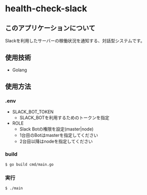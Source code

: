 # health-check-slack

## このアプリケーションについて

Slackを利用したサーバーの稼働状況を通知する、対話型システムです。

## 使用技術

- Golang

## 使用方法

### .env

- SLACK_BOT_TOKEN
  - SLACK_BOTを利用するためのトークンを指定
- ROLE
  - Slack Botの権限を設定(master|node)
  - 1台目のBotはmasterを指定してください
  - 2台目以降はnodeを指定してください

### build

```
$ go build cmd/main.go
```

### 実行

```
$ ./main
```
